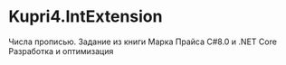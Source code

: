 # Kupri4.IntExtension
 Числа прописью. Задание из книги Марка Прайса C#8.0 и .NET Core Разработка и оптимизация
